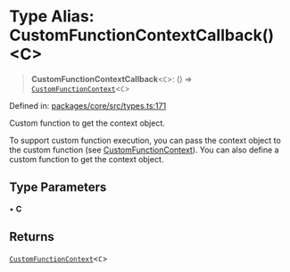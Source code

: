 # Type Alias: CustomFunctionContextCallback()\<C\>

> **CustomFunctionContextCallback**\<`C`\>: () => [`CustomFunctionContext`](CustomFunctionContext.md)\<`C`\>

Defined in: [packages/core/src/types.ts:171](https://github.com/GeoDaCenter/openassistant/blob/2cb8f20a901f3385efeb40778248119c5e49db78/packages/core/src/types.ts#L171)

Custom function to get the context object.

To support custom function execution, you can pass the context object to the custom function (see [CustomFunctionContext](CustomFunctionContext.md)).
You can also define a custom function to get the context object.

## Type Parameters

• **C**

## Returns

[`CustomFunctionContext`](CustomFunctionContext.md)\<`C`\>
